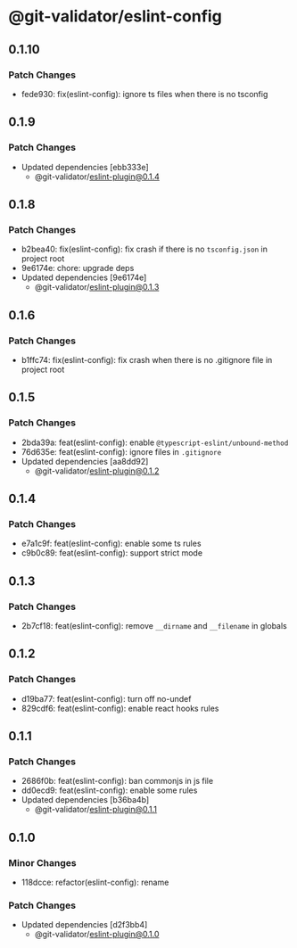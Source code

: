 # @git-validator/eslint-config

## 0.1.10

### Patch Changes

- fede930: fix(eslint-config): ignore ts files when there is no tsconfig

## 0.1.9

### Patch Changes

- Updated dependencies [ebb333e]
  - @git-validator/eslint-plugin@0.1.4

## 0.1.8

### Patch Changes

- b2bea40: fix(eslint-config): fix crash if there is no `tsconfig.json` in project root
- 9e6174e: chore: upgrade deps
- Updated dependencies [9e6174e]
  - @git-validator/eslint-plugin@0.1.3

## 0.1.6

### Patch Changes

- b1ffc74: fix(eslint-config): fix crash when there is no .gitignore file in project root

## 0.1.5

### Patch Changes

- 2bda39a: feat(eslint-config): enable `@typescript-eslint/unbound-method`
- 76d635e: feat(eslint-config): ignore files in `.gitignore`
- Updated dependencies [aa8dd92]
  - @git-validator/eslint-plugin@0.1.2

## 0.1.4

### Patch Changes

- e7a1c9f: feat(eslint-config): enable some ts rules
- c9b0c89: feat(eslint-config): support strict mode

## 0.1.3

### Patch Changes

- 2b7cf18: feat(eslint-config): remove `__dirname` and `__filename` in globals

## 0.1.2

### Patch Changes

- d19ba77: feat(eslint-config): turn off no-undef
- 829cdf6: feat(eslint-config): enable react hooks rules

## 0.1.1

### Patch Changes

- 2686f0b: feat(eslint-config): ban commonjs in js file
- dd0ecd9: feat(eslint-config): enable some rules
- Updated dependencies [b36ba4b]
  - @git-validator/eslint-plugin@0.1.1

## 0.1.0

### Minor Changes

- 118dcce: refactor(eslint-config): rename

### Patch Changes

- Updated dependencies [d2f3bb4]
  - @git-validator/eslint-plugin@0.1.0
